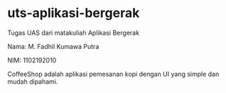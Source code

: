 # uts-aplikasi-bergerak

Tugas UAS dari matakuliah Aplikasi Bergerak

Nama: M. Fadhil Kumawa Putra

NIM: 1102192010

CoffeeShop adalah aplikasi pemesanan kopi dengan UI yang simple dan mudah dipahami.
